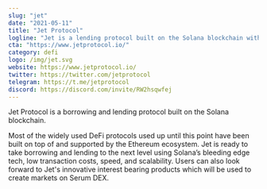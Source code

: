 ```yaml
---
slug: "jet"
date: "2021-05-11"
title: "Jet Protocol"
logline: "Jet is a lending protocol built on the Solana blockchain with a focus on innovative lending products and cross-chain interest rate arbitrage."
cta: "https://www.jetprotocol.io/"
category: defi
logo: /img/jet.svg
website: https://www.jetprotocol.io/
twitter: https://twitter.com/jetprotocol
telegram: https://t.me/jetprotocol
discord: https://discord.com/invite/RW2hsqwfej
---
```


Jet Protocol is a borrowing and lending protocol built on the Solana blockchain.

Most of the widely used DeFi protocols used up until this point have been built on top of and supported by the Ethereum ecosystem. Jet is ready to take borrowing and lending to the next level using Solana’s bleeding edge tech, low transaction costs, speed, and scalability. Users can also look forward to Jet's innovative interest bearing products which will be used to create markets on Serum DEX.
